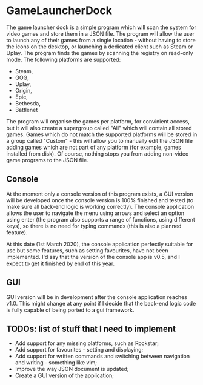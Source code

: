 # GameLauncherDock
The game launcher dock is a simple program which will scan the system for video games and store them in a JSON file. The program will allow the user to launch any of their games from a single location - without having to store the icons on the desktop, or launching a dedicated client such as Steam or Uplay. The program finds the games by scanning the registry on read-only mode. The following platforms are supported:
- Steam,
- GOG,
- Uplay,
- Origin,
-	Epic,
-	Bethesda,
-	Battlenet

The program will organise the games per platform, for convinient access, but it will also create a supergroup called "All" which will contain all stored games. Games which do not match the supported platforms will be stored in a group called "Custom" - this will allow you to manually edit the JSON file adding games which are not part of any platform (for example, games installed from disk). Of course, nothing stops you from adding non-video game programs to the JSON file.

## Console
At the moment only a console version of this program exists, a GUI version will be developed once the console version is 100% finished and tested (to make sure all back-end logic is working correctly). The console application allows the user to navigate the menu using arrows and select an option using enter (the program also supports a range of functions, using different keys), so there is no need for typing commands (this is also a planned feature).

At this date (1st March 2020), the console application perfectly suitable for use but some features, such as setting favourites, have not been implemented. I'd say that the version of the console app is v0.5, and I expect to get it finished by end of this year.

## GUI
GUI version will be in development after the console application reaches v1.0. This might change at any point if I decide that the back-end logic code is fully capable of being ported to a gui framework. 

## TODOs: list of stuff that I need to implement
- Add support for any missing platforms, such as Rockstar;
- Add support for favourites - setting and displaying;
- Add support for written commands and switching between navigation and writing - something like vim;
- Improve the way JSON document is updated;
- Create a GUI version of the application;
